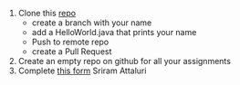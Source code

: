 1. Clone this [repo](https://github.com/sanjay-java/batch32-day2) 
    - create a branch with your name
    - add a HelloWorld.java that prints your name
    - Push to remote repo
    - create a Pull Request
2. Create an empty repo on github for all your assignments
3. Complete [this form](https://forms.gle/wQ47Z95AXBGdDVXT7)
Sriram Attaluri
 


